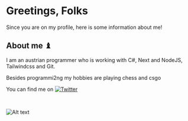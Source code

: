 <h1>Greetings, Folks </h1>
Since you are on my profile, here is some information about me!

<h2>About me ♝ </h2>

I am an austrian programmer who is working with C#, Next and NodeJS, Tailwindcss and Git.

Besides programmi2ng my hobbies are playing chess and csgo

You can find me on [![Twitter][1.2]][1]

[1.2]: http://i.imgur.com/wWzX9uB.png 
[1]: https://twitter.com/5headDeku
<br>


<!---
YEPDEKU/YEPDEKU is a ✨ special ✨ repository because its `README.md` (this file) appears on your GitHub profile.
You can click the Preview link to take a look at your changes.
--->
![Alt text](https://spotify-recently-played-readme.vercel.app/api?user=besseralsmati&unique={true|1|on|yes}) 
